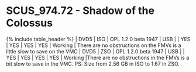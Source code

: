 # SCUS_974.72 - Shadow of the Colossus

{% include table_header %} 
| DVD5 | ISO | OPL 1.2.0 beta 1947 | USB | | YES | YES | YES | YES | Working | There are no obstructions on the FMVs is a little slow to save on the VMC
| DVD5 | ZSO | OPL 1.2.0 beta 1947 | USB | | YES | YES | YES | YES | Working |There are no obstructions in the FMVs is a bit slow to save in the VMC. PS: Size from 2.56 GB in ISO to 1.67 in ZSO.
